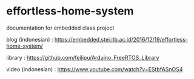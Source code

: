 # effortless-home-system
documentation for embedded class project

blog (indonesian)    : https://embedded.stei.itb.ac.id/2016/12/19/effortless-home-system/

library              : https://github.com/feilipu/Arduino_FreeRTOS_Library

video (indonesian)   : https://www.youtube.com/watch?v=EStbfASnOS4

